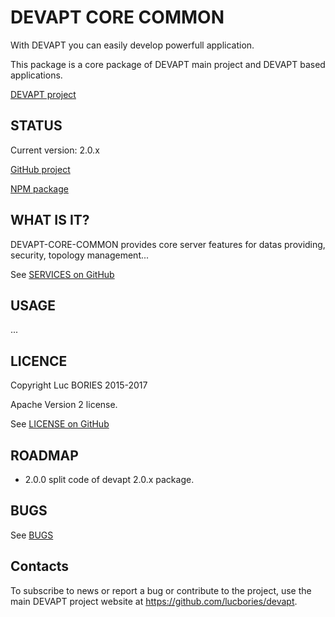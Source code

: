 # DEVAPT CORE COMMON

With DEVAPT you can easily develop powerfull application.

This package is a core package of DEVAPT main project and DEVAPT based applications.

[DEVAPT project](https://github.com/lucbories/devapt)



## STATUS

Current version: 2.0.x

[GitHub project](https://github.com/lucbories/devapt-core-common)

[NPM package](https://www.npmjs.com/package/devapt-core-common)



## WHAT IS IT?

DEVAPT-CORE-COMMON provides core server features for datas providing, security, topology management...

See [SERVICES on GitHub](https://github.com/lucbories/devapt/blob/master/docs/CORE_COMMON.md)



## USAGE

...



## LICENCE

Copyright Luc BORIES 2015-2017

Apache Version 2 license.

See [LICENSE on GitHub](https://github.com/lucbories/devapt-core-common/blob/master/LICENSE)



## ROADMAP
 * 2.0.0   split code of devapt 2.0.x package.



## BUGS

See [BUGS](https://github.com/lucbories/devapt-core-common/issues)




Contacts
--------

To subscribe to news or report a bug or contribute to the project, use the main DEVAPT project website at https://github.com/lucbories/devapt.
